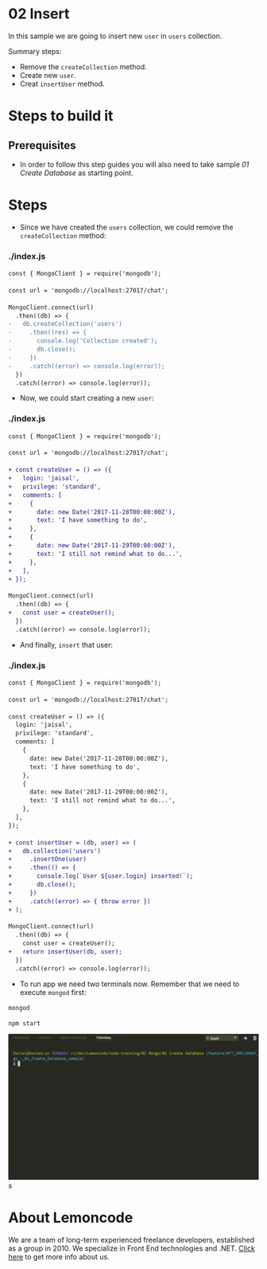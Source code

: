 # 02 Insert

In this sample we are going to insert new `user` in `users` collection.

Summary steps:

- Remove the `createCollection` method.
- Create new `user`.
- Creat `insertUser` method.

# Steps to build it

## Prerequisites

- In order to follow this step guides you will also need to take sample _01 Create Database_ as starting point.

# Steps

- Since we have created the `users` collection, we could remove the `createCollection` method:

### ./index.js

```diff
const { MongoClient } = require('mongodb');

const url = 'mongodb://localhost:27017/chat';

MongoClient.connect(url)
  .then((db) => {
-   db.createCollection('users')
-     .then((res) => {
-       console.log('Collection created');
-       db.close();
-     })
-     .catch((error) => console.log(error));
  })
  .catch((error) => console.log(error));

```

- Now, we could start creating a new `user`:

### ./index.js

```diff
const { MongoClient } = require('mongodb');

const url = 'mongodb://localhost:27017/chat';

+ const createUser = () => ({
+   login: 'jaisal',
+   privilege: 'standard',
+   comments: [
+     {
+       date: new Date('2017-11-28T00:00:00Z'),
+       text: 'I have something to do',
+     },
+     {
+       date: new Date('2017-11-29T00:00:00Z'),
+       text: 'I still not remind what to do...',
+     },
+   ],
+ });

MongoClient.connect(url)
  .then((db) => {
+   const user = createUser();
  })
  .catch((error) => console.log(error));

```

- And finally, `insert` that user:

### ./index.js

```diff
const { MongoClient } = require('mongodb');

const url = 'mongodb://localhost:27017/chat';

const createUser = () => ({
  login: 'jaisal',
  privilege: 'standard',
  comments: [
    {
      date: new Date('2017-11-28T00:00:00Z'),
      text: 'I have something to do',
    },
    {
      date: new Date('2017-11-29T00:00:00Z'),
      text: 'I still not remind what to do...',
    },
  ],
});

+ const insertUser = (db, user) => (
+   db.collection('users')
+     .insertOne(user)
+     .then(() => {
+       console.log(`User ${user.login} inserted!`);
+       db.close();
+     })
+     .catch((error) => { throw error })
+ );

MongoClient.connect(url)
  .then((db) => {
    const user = createUser();
+   return insertUser(db, user);
  })
  .catch((error) => console.log(error));

```

- To run app we need two terminals now. Remember that we need to execute `mongod` first:

```bash
mongod
```

```bash
npm start
```

![run app](../99%20Resources/01%20Create%20Database/run%20app.gif)
s
# About Lemoncode

We are a team of long-term experienced freelance developers, established as a group in 2010.
We specialize in Front End technologies and .NET. [Click here](http://lemoncode.net/services/en/#en-home) to get more info about us.

